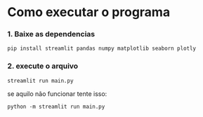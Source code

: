 # Como executar o programa

### 1. Baixe as dependencias

```pip install streamlit pandas numpy matplotlib seaborn plotly```

### 2. execute o arquivo

``` streamlit run main.py ```

se aquilo não funcionar tente isso:

``` python -m streamlit run main.py ```